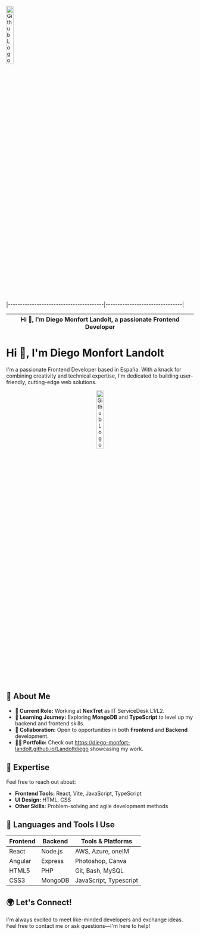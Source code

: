 <p align="left">
    <img src="https://cdn.pixabay.com/photo/2014/07/15/23/36/github-394322_640.png" alt="Github Logo von PixaBay - Diego Landolt Monfort - Frontend Developer" width="20%">
</p>

|----------------------------------------|--------------------------------|

| **Hi 👋, I'm Diego Monfort Landolt, a passionate Frontend Developer** |
|:------------------------------------:|


# Hi 👋, I'm Diego Monfort Landolt




I'm a passionate Frontend Developer based in España. With a knack for combining creativity and technical expertise, I'm dedicated to building user-friendly, cutting-edge web solutions.

<p align="center">
    <img src="https://cdn.pixabay.com/photo/2024/01/31/04/37/javascript-8543231_640.png" alt="Github Logo von PixaBay - Diego LAndolt Monfort -Frontend Developer" width="20%" height: 20%>
</p>


## 🌟 About Me
- **🔭 Current Role:** Working at **NexTret** as IT ServiceDesk L1/L2.
- **🌱 Learning Journey:** Exploring **MongoDB** and **TypeScript** to level up my backend and frontend skills.
- **👯 Collaboration:** Open to opportunities in both **Frontend** and **Backend** development.
- **👨‍💻 Portfolio:** Check out https://diego-monfort-landolt.github.io/Landoltdiego  showcasing my work.

## 💬 Expertise
Feel free to reach out about:
- **Frontend Tools:** React, Vite, JavaScript, TypeScript
- **UI Design:** HTML, CSS
- **Other Skills:** Problem-solving and agile development methods

## 🚀 Languages and Tools I Use
| Frontend | Backend | Tools & Platforms       |
|----------|---------|-------------------------|
| React    | Node.js | AWS, Azure, oneIM       |
| Angular  | Express | Photoshop, Canva        |
| HTML5    | PHP     | Git, Bash, MySQL        |
| CSS3     | MongoDB | JavaScript, Typescript  |

## 🌍 Let's Connect!
I'm always excited to meet like-minded developers and exchange ideas. Feel free to contact me or ask questions—I'm here to help!
